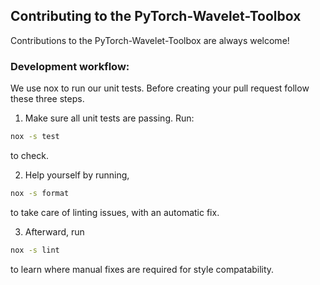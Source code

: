 ## Contributing to the PyTorch-Wavelet-Toolbox

Contributions to the PyTorch-Wavelet-Toolbox are always welcome!

### Development workflow:
We use nox to run our unit tests. Before creating your pull request follow these three steps.

1. Make sure all unit tests are passing.
Run:
``` bash
nox -s test
```
to check.

2. Help yourself by running,
``` bash
nox -s format
```
to take care of linting issues, with an automatic fix.

3. Afterward, run 
``` bash
nox -s lint
```
to learn where manual fixes are required for style compatability.

